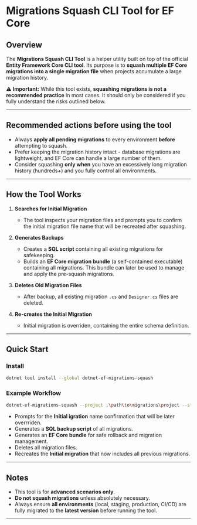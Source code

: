 # Migrations Squash CLI Tool for EF Core

## Overview

The **Migrations Squash CLI Tool** is a helper utility built on top of the official **Entity Framework Core CLI tool**.
Its purpose is to **squash multiple EF Core migrations into a single migration file** when projects accumulate a large migration history.

⚠️ **Important:** While this tool exists, **squashing migrations is not a recommended practice** in most cases. It should only be considered if you fully understand the risks outlined below.

---

## Recommended actions before using the  tool

* Always **apply all pending migrations** to every environment **before** attempting to squash.
* Prefer keeping the migration history intact - database migrations are lightweight, and EF Core can handle a large number of them.
* Consider squashing **only when** you have an excessively long migration history (hundreds+) and you fully control all environments.

---

## How the Tool Works

1. **Searches for Initial Migration**
   - The tool inspects your migration files and prompts you to confirm the initial migration file name that will be recreated after squashing.

2. **Generates Backups**

   - Creates a **SQL script** containing all existing migrations for safekeeping.
   - Builds an **EF Core migration bundle** (a self-contained executable) containing all migrations. This bundle can later be used to manage and apply the pre-squash migrations.

3. **Deletes Old Migration Files**
   - After backup, all existing migration `.cs` and `Designer.cs` files are deleted.

4. **Re-creates the Initial Migration**
   - Initial migration is overriden, containing the entire schema definition.

---

## Quick Start

### Install

```bash
dotnet tool install --global dotnet-ef-migrations-squash
```

### Example Workflow

```bash
dotnet-ef-migrations-squash --project .\path\to\migrations\project --startup-project .\path\to\startup\project 
```

* Prompts for the **Initial igration** name confirmation that will be later overrriden.
* Generates a **SQL backup script** of all migrations.
* Generates an **EF Core bundle** for safe rollback and migration management.
* Deletes all migration files.
* Recreates the **Initial migration** that now includes all previous migrations.


---

## Notes

* This tool is for **advanced scenarios only**.
* **Do not squash migrations** unless absolutely necessary.
* Always ensure **all environments** (local, staging, production, CI/CD) are fully migrated to the **latest version** before running the tool.

---
